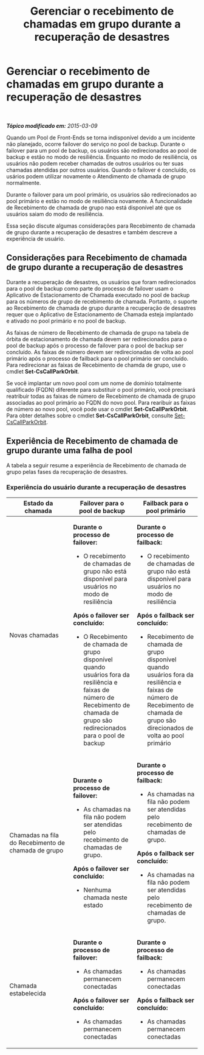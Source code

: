 ﻿---
title: Gerenciar o recebimento de chamadas em grupo durante a recuperação de desastres
TOCTitle: Gerenciar o recebimento de chamadas em grupo durante a recuperação de desastres
ms:assetid: 2d32f19f-c649-4a72-a4fb-edd338e3a7cc
ms:mtpsurl: https://technet.microsoft.com/pt-br/library/JJ945618(v=OCS.15)
ms:contentKeyID: 52057591
ms.date: 05/19/2016
mtps_version: v=OCS.15
ms.translationtype: HT
---

# Gerenciar o recebimento de chamadas em grupo durante a recuperação de desastres

 

_**Tópico modificado em:** 2015-03-09_

Quando um Pool de Front-Ends se torna indisponível devido a um incidente não planejado, ocorre failover do serviço no pool de backup. Durante o failover para um pool de backup, os usuários são redirecionados ao pool de backup e estão no modo de resiliência. Enquanto no modo de resiliência, os usuários não podem receber chamadas de outros usuários ou ter suas chamadas atendidas por outros usuários. Quando o failover é concluído, os usários podem utilizar novamente o Atendimento de chamada de grupo normalmente.

Durante o failover para um pool primário, os usuários são redirecionados ao pool primário e estão no modo de resiliência novamente. A funcionalidade de Recebimento de chamada de grupo nao está disponível até que os usuários saiam do modo de resiliência.

Essa seção discute algumas considerações para Recebimento de chamada de grupo durante a recuperação de desastres e também descreve a experiência de usuário.

## Considerações para Recebimento de chamada de grupo durante a recuperação de desastres

Durante a recuperação de desastres, os usuários que foram redirecionados para o pool de backup como parte do processo de failover usam o Aplicativo de Estacionamento de Chamada executado no pool de backup para os números de grupo de recebimento de chamada. Portanto, o suporte ao Recebimento de chamada de grupo durante a recuperação de desastres requer que o Aplicativo de Estacionamento de Chamada esteja implantado e ativado no pool primário e no pool de backup.

As faixas de número de Recebimento de chamada de grupo na tabela de órbita de estacionamento de chamada devem ser redirecionados para o pool de backup após o processo de failover para o pool de backup ser concluído. As faixas de número devem ser redirecionadas de volta ao pool primário após o processo de failback para o pool primário ser concluído. Para redirecionar as faixas de Recebimento de chamda de grupo, use o cmdlet **Set-CsCallParkOrbit**.

Se você implantar um novo pool com um nome de domínio totalmente qualificado (FQDN) diferente para substituir o pool primário, você precisará reatribuir todas as faixas de número de Recebimento de chamada de grupo associadas ao pool primário ao FQDN do novo pool. Para rearibuir as faixas de número ao novo pool, você pode usar o cmdlet **Set-CsCallParkOrbit**. Para obter detalhes sobre o cmdlet **Set-CsCallParkOrbit**, consulte [Set-CsCallParkOrbit](https://docs.microsoft.com/en-us/powershell/module/skype/Set-CsCallParkOrbit).

## Experiência de Recebimento de chamada de grupo durante uma falha de pool

A tabela a seguir resume a experiência de Recebimento de chamada de grupo pelas fases da recuperação de desastres.

### Experiência do usuário durante a recuperação de desastres

<table>
<colgroup>
<col style="width: 33%" />
<col style="width: 33%" />
<col style="width: 33%" />
</colgroup>
<thead>
<tr class="header">
<th>Estado da chamada</th>
<th>Failover para o pool de backup</th>
<th>Failback para o pool primário</th>
</tr>
</thead>
<tbody>
<tr class="odd">
<td><p>Novas chamadas</p></td>
<td><p><strong>Durante o processo de failover:</strong></p>
<ul>
<li><p>O recebimento de chamadas de grupo não está disponível para usuários no modo de resiliência</p></li>
</ul>
<p><strong>Após o failover ser concluído:</strong></p>
<ul>
<li><p>O Recebimento de chamada de grupo disponível quando usuários fora da resiliência e faixas de número de Recebimento de chamada de grupo são redirecionados para o pool de backup</p></li>
</ul></td>
<td><p><strong>Durante o processo de failback:</strong></p>
<ul>
<li><p>O recebimento de chamadas de grupo não está disponível para usuários no modo de resiliência</p></li>
</ul>
<p><strong>Após o failback ser concluído:</strong></p>
<ul>
<li><p>Recebimento de chamada de grupo disponível quando usuários fora da resiliência e faixas de número de Recebimento de chamada de grupo são direcionados de volta ao pool primário</p></li>
</ul></td>
</tr>
<tr class="even">
<td><p>Chamadas na fila do Recebimento de chamada de grupo</p></td>
<td><p><strong>Durante o processo de failover:</strong></p>
<ul>
<li><p>As chamadas na fila não podem ser atendidas pelo recebimento de chamadas de grupo.</p></li>
</ul>
<p><strong>Após o failover ser concluído:</strong></p>
<ul>
<li><p>Nenhuma chamada neste estado</p></li>
</ul></td>
<td><p><strong>Durante o processo de failback:</strong></p>
<ul>
<li><p>As chamadas na fila não podem ser atendidas pelo recebimento de chamadas de grupo.</p></li>
</ul>
<p><strong>Após o failback ser concluído:</strong></p>
<ul>
<li><p>As chamadas na fila não podem ser atendidas pelo recebimento de chamadas de grupo.</p></li>
</ul></td>
</tr>
<tr class="odd">
<td><p>Chamada estabelecida</p></td>
<td><p><strong>Durante o processo de failover:</strong></p>
<ul>
<li><p>As chamadas permanecem conectadas</p></li>
</ul>
<p><strong>Após o failover ser concluído:</strong></p>
<ul>
<li><p>As chamadas permanecem conectadas</p></li>
</ul></td>
<td><p><strong>Durante o processo de failback:</strong></p>
<ul>
<li><p>As chamadas permanecem conectadas</p></li>
</ul>
<p><strong>Após o failback ser concluído:</strong></p>
<ul>
<li><p>As chamadas permanecem conectadas</p></li>
</ul></td>
</tr>
</tbody>
</table>

